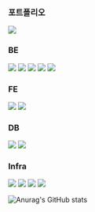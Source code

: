 

<div> 
  <h3>포트폴리오</h3>
  <a href="https://the-rock.notion.site/04f72313af434dff990b0da6056f45bf?pvs=4" target="_blank"><img src="https://img.shields.io/badge/Notion-000000?style=for-the-badge&logo=notion&logoColor=white"/></a>
  
  <h3>BE</h3>
  <img src="https://img.shields.io/badge/Java-007396?style=for-the-badge&logo=java&logoColor=white">
  <img src="https://img.shields.io/badge/SpringBoot-6DB33F?style=for-the-badge&logo=springboot&logoColor=white">
  <img src="https://img.shields.io/badge/Spring Data JPA-6DB33F?style=for-the-badge&logo=springboot&logoColor=white">
<!--   <img src="https://img.shields.io/badge/Spring Security-6DB33F?style=for-the-badge&logo=springboot&logoColor=white"> -->
  <img src="https://img.shields.io/badge/Spring Cloud-6DB33F?style=for-the-badge&logo=springboot&logoColor=white">
<!--   <img src="https://img.shields.io/badge/FCM-FFCA28?style=for-the-badge&logo=firebase&logoColor=white"> -->
<!--   <img src="https://img.shields.io/badge/Apache Kafka-231F20?style=for-the-badge&logo=apachekafka&logoColor=white"> -->
  <img src="https://img.shields.io/badge/JUnit4-231F20?style=for-the-badge&logo=&logoColor=white">
  <h3>FE</h3>
    <img src="https://img.shields.io/badge/Dart-0175C2?style=for-the-badge&logo=dart&logoColor=white">
  <img src="https://img.shields.io/badge/Flutter-02569B?style=for-the-badge&logo=flutter&logoColor=white">
  <h3>DB</h3>
    <img src="https://img.shields.io/badge/MariaDB-003545?style=for-the-badge&logo=mariadb&logoColor=white">
  <img src="https://img.shields.io/badge/MongoDB-47A248?style=for-the-badge&logo=mongodb&logoColor=white">
<!--   <img src="https://img.shields.io/badge/Redis-DC382D?style=for-the-badge&logo=Redis&logoColor=white"> -->
  <h3>Infra</h3>
  <img src="https://img.shields.io/badge/Amazon EC2-FF9900?style=for-the-badge&logo=amazonec2&logoColor=white">
  <img src="https://img.shields.io/badge/Amazon RDS-527FFF?style=for-the-badge&logo=amazonrds&logoColor=white">
  <img src="https://img.shields.io/badge/Jenkins-D24939?style=for-the-badge&logo=jenkins&logoColor=white">
  <img src="https://img.shields.io/badge/Docker-2496ED?style=for-the-badge&logo=docker&logoColor=white">
<!--   <img src="https://img.shields.io/badge/Ansible-EE0000?style=for-the-badge&logo=ansible&logoColor=white"> -->
<!--   <img src="https://img.shields.io/badge/SonarQube-4E9BCD?style=for-the-badge&logo=sonarqube&logoColor=white"> -->
<!--     <h3>ETC</h3>
  <img src="https://img.shields.io/badge/Notion-000000?style=for-the-badge&logo=notion&logoColor=white"> -->
<!--   <img src="https://img.shields.io/badge/Figma-F24E1E?style=for-the-badge&logo=figma&logoColor=white"> -->
<!--   <img src="https://img.shields.io/badge/Jira-0052CC?style=for-the-badge&logo=jira&logoColor=white"> -->
<!--     <img src="https://img.shields.io/badge/Mattermost-0058CC?style=for-the-badge&logo=mattermost&logoColor=white"> -->
  
![Anurag's GitHub stats](https://github-readme-stats.vercel.app/api?username=CHOI-JOO-YEON&show_icons=true&theme=radical)
</div>


